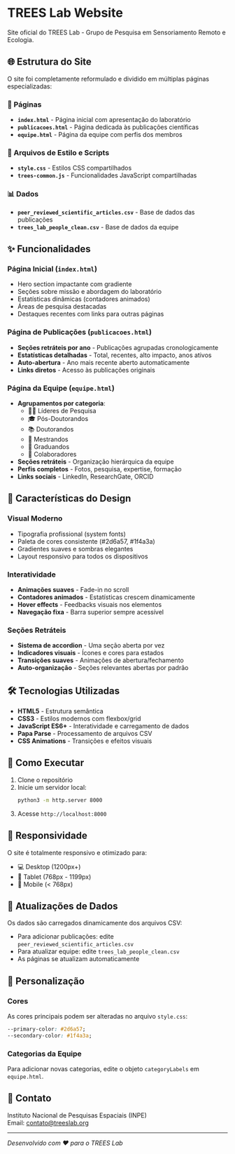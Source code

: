 # TREES Lab Website

Site oficial do TREES Lab - Grupo de Pesquisa em Sensoriamento Remoto e Ecologia.

## 🌐 Estrutura do Site

O site foi completamente reformulado e dividido em múltiplas páginas especializadas:

### 📄 Páginas

- **`index.html`** - Página inicial com apresentação do laboratório
- **`publicacoes.html`** - Página dedicada às publicações científicas
- **`equipe.html`** - Página da equipe com perfis dos membros

### 🎨 Arquivos de Estilo e Scripts

- **`style.css`** - Estilos CSS compartilhados
- **`trees-common.js`** - Funcionalidades JavaScript compartilhadas

### 📊 Dados

- **`peer_reviewed_scientific_articles.csv`** - Base de dados das publicações
- **`trees_lab_people_clean.csv`** - Base de dados da equipe

## ✨ Funcionalidades

### Página Inicial (`index.html`)
- Hero section impactante com gradiente
- Seções sobre missão e abordagem do laboratório
- Estatísticas dinâmicas (contadores animados)
- Áreas de pesquisa destacadas
- Destaques recentes com links para outras páginas

### Página de Publicações (`publicacoes.html`)
- **Seções retráteis por ano** - Publicações agrupadas cronologicamente
- **Estatísticas detalhadas** - Total, recentes, alto impacto, anos ativos
- **Auto-abertura** - Ano mais recente aberto automaticamente
- **Links diretos** - Acesso às publicações originais

### Página da Equipe (`equipe.html`)
- **Agrupamentos por categoria**:
  - 👨‍🔬 Líderes de Pesquisa
  - 🎓 Pós-Doutorandos
  - 📚 Doutorandos
  - 📖 Mestrandos
  - 🎒 Graduandos
  - 🤝 Colaboradores
- **Seções retráteis** - Organização hierárquica da equipe
- **Perfis completos** - Fotos, pesquisa, expertise, formação
- **Links sociais** - LinkedIn, ResearchGate, ORCID

## 🎯 Características do Design

### Visual Moderno
- Tipografia profissional (system fonts)
- Paleta de cores consistente (#2d6a57, #1f4a3a)
- Gradientes suaves e sombras elegantes
- Layout responsivo para todos os dispositivos

### Interatividade
- **Animações suaves** - Fade-in no scroll
- **Contadores animados** - Estatísticas crescem dinamicamente
- **Hover effects** - Feedbacks visuais nos elementos
- **Navegação fixa** - Barra superior sempre acessível

### Seções Retráteis
- **Sistema de accordion** - Uma seção aberta por vez
- **Indicadores visuais** - Ícones e cores para estados
- **Transições suaves** - Animações de abertura/fechamento
- **Auto-organização** - Seções relevantes abertas por padrão

## 🛠️ Tecnologias Utilizadas

- **HTML5** - Estrutura semântica
- **CSS3** - Estilos modernos com flexbox/grid
- **JavaScript ES6+** - Interatividade e carregamento de dados
- **Papa Parse** - Processamento de arquivos CSV
- **CSS Animations** - Transições e efeitos visuais

## 🚀 Como Executar

1. Clone o repositório
2. Inicie um servidor local:
   ```bash
   python3 -m http.server 8000
   ```
3. Acesse `http://localhost:8000`

## 📱 Responsividade

O site é totalmente responsivo e otimizado para:
- 💻 Desktop (1200px+)
- 📱 Tablet (768px - 1199px)
- 📱 Mobile (< 768px)

## 🔄 Atualizações de Dados

Os dados são carregados dinamicamente dos arquivos CSV:
- Para adicionar publicações: edite `peer_reviewed_scientific_articles.csv`
- Para atualizar equipe: edite `trees_lab_people_clean.csv`
- As páginas se atualizam automaticamente

## 🎨 Personalização

### Cores
As cores principais podem ser alteradas no arquivo `style.css`:
```css
--primary-color: #2d6a57;
--secondary-color: #1f4a3a;
```

### Categorias da Equipe
Para adicionar novas categorias, edite o objeto `categoryLabels` em `equipe.html`.

## 📧 Contato

Instituto Nacional de Pesquisas Espaciais (INPE)  
Email: contato@treeslab.org

---

*Desenvolvido com ❤️ para o TREES Lab*
